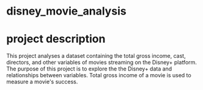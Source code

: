 # disney_movie_analysis

# project description
This project analyses a dataset containing the total gross income, cast, directors, and other variables of movies streaming on the Disney+ platform. The purpose of this project is to explore the the Disney+ data and relationships between variables. Total gross income of a movie is used to measure a movie's success. 



